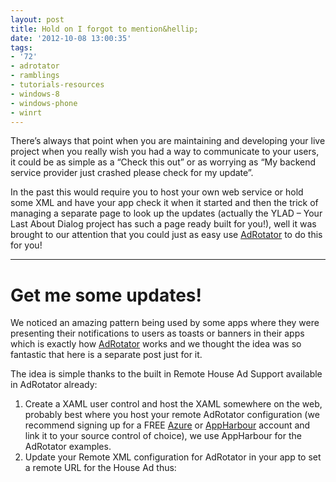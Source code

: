 ```yaml
---
layout: post
title: Hold on I forgot to mention&hellip;
date: '2012-10-08 13:00:35'
tags:
- '72'
- adrotator
- ramblings
- tutorials-resources
- windows-8
- windows-phone
- winrt
---
```


There’s always that point when you are maintaining and developing your live project when you really wish you had a way to communicate to your users, it could be as simple as a “Check this out” or as worrying as “My backend service provider just crashed please check for my update”.

In the past this would require you to host your own web service or hold some XML and have your app check it when it started and then the trick of managing a separate page to look up the updates (actually the YLAD – Your Last About Dialog project has such a page ready built for you!), well it was brought to our attention that you could just as easy use [AdRotator](http://wp7adrotator.codeplex.com/) to do this for you!

* * *

# Get me some updates!

We noticed an amazing pattern being used by some apps where they were presenting their notifications to users as toasts or banners in their apps which is exactly how [AdRotator](http://wp7adrotator.codeplex.com/) works and we thought the idea was so fantastic that here is a separate post just for it.

The idea is simple thanks to the built in Remote House Ad Support available in AdRotator already:

1. Create a XAML user control and host the XAML somewhere on the web, probably best where you host your remote AdRotator configuration (we recommend signing up for a FREE [Azure](http://www.windowsazure.com/en-us/) or [AppHarbour](https://appharbor.com/) account and link it to your source control of choice), we use AppHarbour for the AdRotator examples.
2. Update your Remote XML configuration for AdRotator in your app to set a remote URL for the House Ad thus:

    

